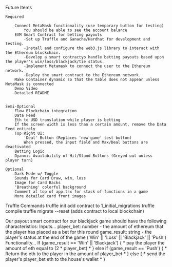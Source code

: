 Future Items

    Required

        Connect MetaMask functionality (use temporary button for testing)
            You should be able to see the account balance
        EVM Smart Contract for betting payouts
            -Set up Truffle and Ganache/Hardhat for development and testing.
            -Install and configure the web3.js library to interact with the Ethereum blockchain.
            -Develop a smart contractyo handle betting payouts based upon the player's win/loss/blackjack/tie status.
            -Implement Metamask to connect the user to the Ethereum network.
            -Deploy the smart contract to the Ethereum network.
        Make Container dynamic so that the table does not appear unless MetaMask is connected
        Demo Video
        Detailed README


    Semi-Optional
        Flow Blockchain integration
        Data Feed
        Eth to USD translation while player is betting
        If the screen width is less than a certain amount, remove the Data Feed entirely
        Top Right UI:
            'Deal' Button (Replaces 'new game' test button)
            When pressed, the input field and Max/Deal buttons are deactivated
        Betting Logic
        Dyanmic Availability of Hit/Stand Buttons (Greyed out unless player turn)

    Optional
        Dark Mode w/ Toggle
        Sounds for Card Draw, win, loss
        Image for Card Backs
        'Breathing' colorful background
        Comment at top of app.tsx for stack of functions in a game
        More detailed card front images


Truffle Commands
    truffle init
    add contract to 1_initial_migrations
    truffle compile
    truffle migrate --reset (adds contract to local blockchain)


Our payout smart contract for our blackjack game should have the following characteristics:
Inputs... 
    player_bet: number - the amount of ethereum that the player has placed as a bet for this round 
    game_result: string - the player's status at the end of the game ('Win' || 'Loss' || 'Blackjack' || 'Push')
Functionality... If (game_result == 'Win' || 'Blackjack') {
                   * pay the player the amount of eth equal to (2 * player_bet) *
                } else if (game_result == 'Push') {
                    * Return the eth to the player in the amount of player_bet *
                } else {
                    * send the player's player_bet eth to the house's wallet *
                }